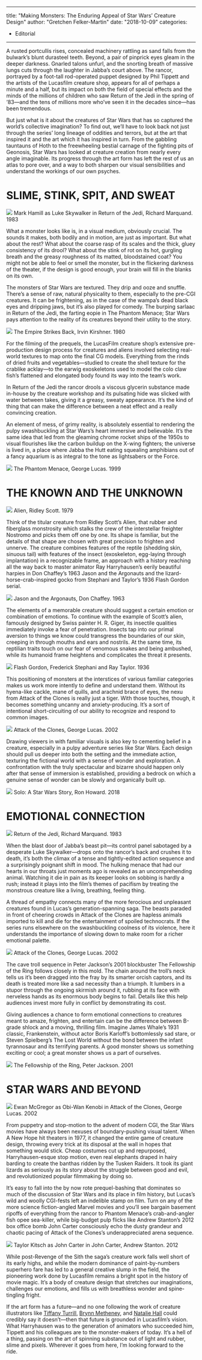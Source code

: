 
---
title: "Making Monsters: The Enduring Appeal of Star Wars’ Creature Design"
author: "Gretchen Felker-Martin"
date: "2018-10-09"
categories:
- Editorial
---

A rusted portcullis rises, concealed machinery rattling as sand falls from the bulwark’s blunt durasteel teeth. Beyond, a pair of pinprick eyes gleam in the deeper darkness. Gnarled talons unfurl, and the snorting breath of massive lungs cuts through the laughter in Jabba’s court above. The rancor, portrayed by a foot-tall rod-operated puppet designed by Phil Tippett and the artists of the Lucasfilm creature shop, appears for all of perhaps a minute and a half, but its impact on both the field of special effects and the minds of the millions of children who saw Return of the Jedi in the spring of ‘83—and the tens of millions more who’ve seen it in the decades since—has been tremendous.

But just what is it about the creatures of Star Wars that has so captured the world’s collective imagination? To find out, we’ll have to look back not just through the series’ long lineage of oddities and terrors, but at the art that inspired it and the art which it has inspired in turn. From the gabbling tauntauns of Hoth to the freewheeling bestial carnage of the fighting pits of Geonosis, Star Wars has looked at creature creation from nearly every angle imaginable. Its progress through the art form has left the rest of us an atlas to pore over, and a way to both sharpen our visual sensibilities and understand the workings of our own psyches. 

# SLIME, STINK, SPIT, AND SWEAT

![](https://i0.wp.com/vrvblog.co/wp-content/uploads/2018/09/image9.png?resize=602%2C248&#038;ssl=1)
Mark Hamill as Luke Skywalker in Return of the Jedi, Richard Marquand. 1983

What a monster looks like is, in a visual medium, obviously crucial. The sounds it makes, both bodily and in motion, are just as important. But what about the rest? What about the coarse rasp of its scales and the thick, gluey consistency of its drool? What about the stink of rot on its hot, gurgling breath and the greasy roughness of its matted, bloodstained coat? You might not be able to feel or smell the monster, but in the flickering darkness of the theater, if the design is good enough, your brain will fill in the blanks on its own. 

The monsters of Star Wars are textured. They drip and ooze and snuffle. There’s a sense of raw, natural physicality to them, especially to the pre-CGI creatures. It can be frightening, as in the case of the wampa’s dead black eyes and dripping jaws, but it’s also played for comedy. The burping sarlaac in Return of the Jedi, the farting eopie in The Phantom Menace; Star Wars pays attention to the reality of its creatures beyond their utility to the story.

![](https://i2.wp.com/vrvblog.co/wp-content/uploads/2018/09/image12.png?resize=1170%2C494&#038;ssl=1)
The Empire Strikes Back, Irvin Kirshner. 1980

For the filming of the prequels, the LucasFilm creature shop’s extensive pre-production design process for creatures and aliens involved selecting real-world textures to map onto the final CG models. Everything from the rinds of dried fruits and vegetables—studied to create the shell texture for the crablike acklay—to the earwig exoskeletons used to model the colo claw fish’s flattened and elongated body found its way into the team’s work. 

In Return of the Jedi the rancor drools a viscous glycerin substance made in-house by the creature workshop and its pulsating hide was slicked with water between takes, giving it a greasy, sweaty appearance. It’s the kind of thing that can make the difference between a neat effect and a really convincing creation. 

An element of mess, of grimy reality, is absolutely essential to rendering the pulpy swashbuckling at Star Wars’s heart immersive and believable. It’s the same idea that led from the gleaming chrome rocket ships of the 1950s to visual flourishes like the carbon buildup on the X-wing fighters; the universe is lived in, a place where Jabba the Hutt eating squealing amphibians out of a fancy aquarium is as integral to the tone as lightsabers or the Force. 

![](https://i1.wp.com/vrvblog.co/wp-content/uploads/2018/09/image4-1.png?resize=768%2C432&#038;ssl=1)
The Phantom Menace, George Lucas. 1999

# THE KNOWN AND THE UNKNOWN

![](https://i1.wp.com/vrvblog.co/wp-content/uploads/2018/09/image14.png?resize=600%2C401&#038;ssl=1)
Alien, Ridley Scott. 1979

Think of the titular creature from Ridley Scott’s Alien, that rubber and fiberglass monstrosity which stalks the crew of the interstellar freighter Nostromo and picks them off one by one. Its shape is familiar, but the details of that shape are chosen with great precision to frighten and unnerve. The creature combines features of the reptile (shedding skin, sinuous tail) with features of the insect (exoskeleton, egg-laying through implantation) in a recognizable frame, an approach with a history reaching all the way back to master animator Ray Harryhausen’s eerily beautiful harpies in Don Chaffey’s 1963 Jason and the Argonauts and the lizard-horse-crab-inspired gocko from Stephani and Taylor’s 1936 Flash Gordon serial.

![](https://i0.wp.com/vrvblog.co/wp-content/uploads/2018/09/image3-3.png?resize=1170%2C700&#038;ssl=1)
Jason and the Argonauts, Don Chaffey. 1963

The elements of a memorable creature should suggest a certain emotion or combination of emotions. To continue with the example of Scott’s alien, famously designed by Swiss painter H. R. Giger, its insectile qualities immediately invoke a fear of penetration. Insects tap into our primal aversion to things we know could transgress the boundaries of our skin, creeping in through mouths and ears and nostrils. At the same time, its reptilian traits touch on our fear of venomous snakes and being ambushed, while its humanoid frame heightens and complicates the threat it presents. 

![](https://i2.wp.com/vrvblog.co/wp-content/uploads/2018/09/image8-1.png?resize=350%2C240&#038;ssl=1)
Flash Gordon, Frederick Stephani and Ray Taylor. 1936

This positioning of monsters at the interstices of various familiar categories makes us work more intently to define and understand them. Without its hyena-like cackle, mane of quills, and arachnid brace of eyes, the nexu from Attack of the Clones is really just a tiger. With those touches, though, it becomes something uncanny and anxiety-producing. It’s a sort of intentional short-circuiting of our ability to recognize and respond to common images.

![](https://i2.wp.com/vrvblog.co/wp-content/uploads/2018/09/image10.png?resize=1170%2C500&#038;ssl=1)
Attack of the Clones, George Lucas. 2002

Drawing viewers in with familiar visuals is also key to cementing belief in a creature, especially in a pulpy adventure series like Star Wars. Each design should pull us deeper into both the setting and the immediate action, texturing the fictional world with a sense of wonder and exploration. A confrontation with the truly spectacular and bizarre should happen only after that sense of immersion is established, providing a bedrock on which a genuine sense of wonder can be slowly and organically built up.

![](https://i1.wp.com/vrvblog.co/wp-content/uploads/2018/09/image2-2.png?resize=1170%2C658&#038;ssl=1)
Solo: A Star Wars Story, Ron Howard. 2018

# **EMOTIONAL CONNECTION**

![](https://i1.wp.com/vrvblog.co/wp-content/uploads/2018/09/image11.png?resize=1170%2C500&#038;ssl=1)
Return of the Jedi, Richard Marquand. 1983

When the blast door of Jabba’s beast pit—its control panel sabotaged by a desperate Luke Skywalker—drops onto the rancor’s back and crushes it to death, it’s both the climax of a tense and tightly-edited action sequence and a surprisingly poignant shift in mood. The hulking menace that had our hearts in our throats just moments ago is revealed as an uncomprehending animal. Watching it die in pain as its keeper looks on sobbing is hardly a rush; instead it plays into the film’s themes of pacifism by treating the monstrous creature like a living, breathing, feeling thing.

A thread of empathy connects many of the more ferocious and unpleasant creatures found in Lucas’s generation-spanning saga. The beasts paraded in front of cheering crowds in Attack of the Clones are hapless animals imported to kill and die for the entertainment of spoiled technocrats. If the series runs elsewhere on the swashbuckling coolness of its violence, here it understands the importance of slowing down to make room for a richer emotional palette.

![](https://i2.wp.com/vrvblog.co/wp-content/uploads/2018/09/image1-2.png?resize=1170%2C501&#038;ssl=1)
Attack of the Clones, George Lucas. 2002

The cave troll sequence in Peter Jackson’s 2001 blockbuster The Fellowship of the Ring follows closely in this mold. The chain around the troll’s neck tells us it’s been dragged into the fray by its smarter orcish captors, and its death is treated more like a sad necessity than a triumph. It lumbers in a stupor through the ongoing skirmish around it, rubbing at its face with nerveless hands as its enormous body begins to fail. Details like this help audiences invest more fully in conflict by demonstrating its cost.

Giving audiences a chance to form emotional connections to creatures meant to amaze, frighten, and entertain can be the difference between B-grade shlock and a moving, thrilling film. Imagine James Whale’s 1931 classic, Frankenstein, without actor Boris Karloff’s bottomlessly sad stare, or Steven Spielberg’s The Lost World without the bond between the infant tyrannosaur and its terrifying parents. A good monster shows us something exciting or cool; a great monster shows us a part of ourselves.

![](https://i2.wp.com/vrvblog.co/wp-content/uploads/2018/09/image7-1.png?resize=950%2C392&#038;ssl=1)
The Fellowship of the Ring, Peter Jackson. 2001

# **STAR WARS AND BEYOND**

![](https://i0.wp.com/vrvblog.co/wp-content/uploads/2018/09/image13.png?resize=1170%2C658&#038;ssl=1)
Ewan McGregor as Obi-Wan Kenobi in Attack of the Clones, George Lucas. 2002

From puppetry and stop-motion to the advent of modern CGI, the Star Wars movies have always been nexuses of boundary-pushing visual talent. When A New Hope hit theaters in 1977, it changed the entire game of creature design, throwing every trick at its disposal at the wall in hopes that something would stick. Cheap costumes cut up and repurposed, Harryhausen-esque stop motion, even real elephants draped in hairy barding to create the banthas ridden by the Tusken Raiders. It took its giant lizards as seriously as its story about the struggle between good and evil, and revolutionized popular filmmaking by doing so.

It’s easy to fall into the by now rote prequel-bashing that dominates so much of the discussion of Star Wars and its place in film history, but Lucas’s wild and woolly CGI-fests left an indelible stamp on film. Turn on any of the more science fiction-angled Marvel movies and you’ll see bargain basement ripoffs of everything from the rancor to Phantom Menace’s crab-and-angler fish opee sea-killer, while big-budget pulp flicks like Andrew Stanton’s 2012 box office bomb John Carter consciously echo the dusty grandeur and chaotic pacing of Attack of the Clones’s underappreciated arena sequence.

![](https://i2.wp.com/vrvblog.co/wp-content/uploads/2018/09/image5-1.png?resize=1170%2C752&#038;ssl=1)
Taylor Kitsch as John Carter in John Carter, Andrew Stanton. 2012

While post-Revenge of the Sith the saga’s creature work falls well short of its early highs, and while the modern dominance of paint-by-numbers superhero fare has led to a general creative slump in the field, the pioneering work done by Lucasfilm remains a bright spot in the history of movie magic. It’s a body of creature design that stretches our imaginations, challenges our emotions, and fills us with breathless wonder and spine-tingling fright. 

If the art form has a future—and no one following the work of creature illustrators like [Tiffany Turrill](https://twitter.com/TiffanyTurrill), [Brynn Metheney](https://twitter.com/Brynn_Metheney), and [Natalie Hall](https://twitter.com/nataliehall) could credibly say it doesn’t—then that future is grounded in Lucasfilm’s vision. What Harryhausen was to the generation of animators who succeeded him, Tippett and his colleagues are to the monster-makers of today. It’s a hell of a thing, passing on the art of spinning substance out of light and rubber, slime and pixels. Wherever it goes from here, I’m looking forward to the ride.
